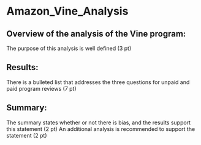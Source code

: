 # Amazon_Vine_Analysis

## Overview of the analysis of the Vine program:

The purpose of this analysis is well defined (3 pt)
## Results:

There is a bulleted list that addresses the three questions for unpaid and paid program reviews (7 pt)
## Summary:

The summary states whether or not there is bias, and the results support this statement (2 pt)
An additional analysis is recommended to support the statement (2 pt)
